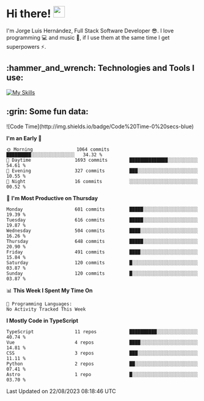 <h1 align="left">
 <abc>
  <br>Hi there! <img src="https://user-images.githubusercontent.com/42378118/110234147-e3259600-7f4e-11eb-95be-0c4047144dea.gif" width="30"><br>
 </abc>
</h1>

I'm Jorge Luis Hernández, Full Stack Software Developer :sunglasses:. I love programming :computer: and music :musical_score:, if I use them at the same time I get superpowers :zap:. 


<h2 align="left">:hammer_and_wrench: Technologies and Tools I use:</h2>

[![My Skills](https://skillicons.dev/icons?i=js,ts,html,css,py,vue,react,next,nest,postgres,mysql)](https://skillicons.dev)

<h2 align="left">:grin: Some fun data:</h2>
<!--START_SECTION:waka-->
![Code Time](http://img.shields.io/badge/Code%20Time-0%20secs-blue)

**I'm an Early 🐤** 

```text
🌞 Morning                1064 commits        █████████░░░░░░░░░░░░░░░░   34.32 % 
🌆 Daytime                1693 commits        ██████████████░░░░░░░░░░░   54.61 % 
🌃 Evening                327 commits         ███░░░░░░░░░░░░░░░░░░░░░░   10.55 % 
🌙 Night                  16 commits          ░░░░░░░░░░░░░░░░░░░░░░░░░   00.52 % 
```
📅 **I'm Most Productive on Thursday** 

```text
Monday                   601 commits         █████░░░░░░░░░░░░░░░░░░░░   19.39 % 
Tuesday                  616 commits         █████░░░░░░░░░░░░░░░░░░░░   19.87 % 
Wednesday                504 commits         ████░░░░░░░░░░░░░░░░░░░░░   16.26 % 
Thursday                 648 commits         █████░░░░░░░░░░░░░░░░░░░░   20.90 % 
Friday                   491 commits         ████░░░░░░░░░░░░░░░░░░░░░   15.84 % 
Saturday                 120 commits         █░░░░░░░░░░░░░░░░░░░░░░░░   03.87 % 
Sunday                   120 commits         █░░░░░░░░░░░░░░░░░░░░░░░░   03.87 % 
```


📊 **This Week I Spent My Time On** 

```text
💬 Programming Languages: 
No Activity Tracked This Week
```

**I Mostly Code in TypeScript** 

```text
TypeScript               11 repos            ██████████░░░░░░░░░░░░░░░   40.74 % 
Vue                      4 repos             ████░░░░░░░░░░░░░░░░░░░░░   14.81 % 
CSS                      3 repos             ███░░░░░░░░░░░░░░░░░░░░░░   11.11 % 
Python                   2 repos             ██░░░░░░░░░░░░░░░░░░░░░░░   07.41 % 
Astro                    1 repo              █░░░░░░░░░░░░░░░░░░░░░░░░   03.70 % 
```




 Last Updated on 22/08/2023 08:18:46 UTC
<!--END_SECTION:waka-->
